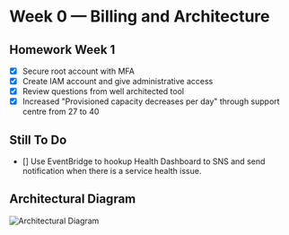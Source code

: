 # Week 0 — Billing and Architecture

## Homework Week 1

- [x] Secure root account with MFA
- [x] Create IAM account and give administrative access
- [x] Review questions from well architected tool
- [x] Increased "Provisioned capacity decreases per day" through support centre from 27 to 40

## Still To Do

- [] Use EventBridge to hookup Health Dashboard to SNS and send notification when there is a service health issue.

## Architectural Diagram


![Architectural Diagram](https://user-images.githubusercontent.com/5746804/219857536-6d1114fb-5a56-456b-8bf6-bbc9ef29b2a3.PNG)
